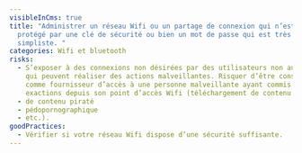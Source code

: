 ```yaml
---
visibleInCms: true
title: "Administrer un réseau Wifi ou un partage de connexion qui n’est pas
  protégé par une clé de sécurité ou bien un mot de passe qui est très
  simpliste. "
categories: Wifi et bluetooth
risks:
  - S’exposer à des connexions non désirées par des utilisateurs non autorisés
    qui peuvent réaliser des actions malveillantes. Risquer d’être considéré
    comme fournisseur d’accès à une personne malveillante ayant commis des
    exactions depuis son point d’accès Wifi (téléchargement de contenu illégal
  - de contenu piraté
  - pédopornographique
  - etc.).
goodPractices:
  - Vérifier si votre réseau Wifi dispose d’une sécurité suffisante.
---
```

